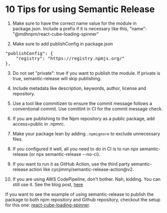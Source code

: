 # 10 Tips for using Semantic Release

1. Make sure to have the correct <span class="code">name</span> value for the module in <span class="code">package.json</span>. Include a prefix if it is necessary like this, <span class="code">"name": "@mdhnpm/react-cube-loading-spinner"</span>

2. Make sure to add <span class="code">publishConfig</span> in <span class="code">package.json</span>

<pre>
"publishConfig": {
    "registry": "https://registry.npmjs.org/"
},
</pre>

3. Do not set <span class="code">"private": true</span> if you want to publish the module. If private is true, semantic-release will skip publishing.

4. Include metadata like <span class="code">description</span>, <span class="code">keywords</span>, <span class="code">author</span>, <span class="code">license</span> and <span class="code">repository</span>.

5. Use a tool like <span class="code">commitizen</span> to ensure the commit message follows a conventional commit. Use <span class="code">comitlint</span> in CI for the commit message check.

6. If you are publishing to the Npm repository as a public package, add <span class="code">access=public</span> in <span class="code">.npmrc</span>.

7. Make your package lean by adding `.npmignore` to exclude unnecessary files.

8. If you configured it well, all you need to do in CI is to run <span class="code">npx semantic-release</span> (or <span class="code">npx semantic-release --no-ci</span>).

9. If you want to run it as GitHub Action, use the third party semantic-release action like <span class="code">cycjimmy/semantic-release-action@v2</span>.

10. If you are using AWS CodePipeline, don't bother. Nah, kidding. You can still use it. See the blog post, <a href="https://www.mydatahack.com/using-semantic-release-with-aws-codepipeline-and-codebuild/" target="_blank">here</a>

If you want to see the example of using <span class="code">semantic-release</span> to publish the package to both npm repository and Github repository, checkout the setup for this one: <a href="https://github.com/mdhnpm/react-cube-loading-spinner" target="_blank">react-cube-loading-spinner</a>.
